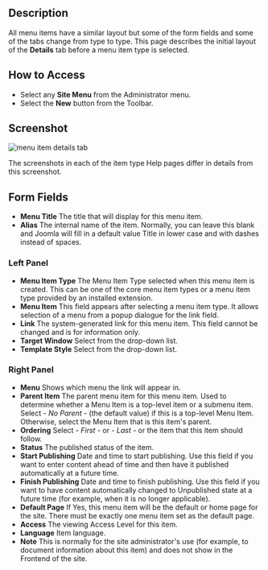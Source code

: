 <!-- Filename: Help6.x:Menu_Item_Details / Display title: Menu Item Details -->

## Description

All menu items have a similar layout but some of the form fields and
some of the tabs change from type to type. This page describes the initial
layout of the **Details** tab before a menu item type is selected.

## How to Access

* Select any **Site Menu** from the Administrator menu.
* Select the **New** button from the Toolbar.

## Screenshot

![menu item details tab](../../../en/images/menu-items-common/menu-item-details.png)

The screenshots in each of the item type Help pages differ in details from
this screenshot.

## Form Fields

- **Menu Title** The title that will display for this menu item.
- **Alias** The internal name of the item. Normally, you can leave this
  blank and Joomla will fill in a default value Title in lower case and
  with dashes instead of spaces.

### Left Panel

- **Menu Item Type** The Menu Item Type selected when this menu item
  is created. This can be one of the core menu item types or a menu
  item type provided by an installed extension.
- **Menu Item** This field appears after selecting a menu item type. It allows
  selection of a menu from a popup dialogue for the link field.
- **Link** The system-generated link for this menu item. This field
  cannot be changed and is for information only.
- **Target Window** Select from the drop-down list.
- **Template Style** Select from the drop-down list.

### Right Panel

- **Menu** Shows which menu the link will appear in.
- **Parent Item** The parent menu item for this menu item. Used to
  determine whether a Menu Item is a top-level item or a submenu item.
  Select *- No Parent -* (the default value) if this is a top-level
  Menu Item. Otherwise, select the Menu Item that is this item's parent.
- **Ordering** Select *- First -* or *- Last -* or the item that this item
  should follow.
- **Status** The published status of the item.
- **Start Publishing** Date and time to start publishing. Use this
  field if you want to enter content ahead of time and then have it
  published automatically at a future time.
- **Finish Publishing** Date and time to finish publishing. Use this
  field if you want to have content automatically changed to Unpublished
  state at a future time (for example, when it is no longer applicable).
- **Default Page** If Yes, this menu item will be the default or home page
  for the site. There must be exactly one menu item set as the default page.
- **Access** The viewing Access  Level   for this item.
- **Language** Item language.
- **Note** This is normally for the site administrator's use (for
  example, to document information about this item) and does not show in
  the Frontend of the site.
